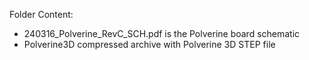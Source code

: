 Folder Content:
- 240316_Polverine_RevC_SCH.pdf is the Polverine board schematic
- Polverine3D compressed archive with Polverine 3D STEP file
